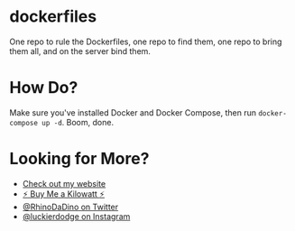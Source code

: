 # dockerfiles

One repo to rule the Dockerfiles, one repo to find them, one repo to bring them all, and on the server bind them.

# How Do?

Make sure you've installed Docker and Docker Compose, then run `docker-compose up -d`. Boom, done.

# Looking for More?

* [Check out my website](https://ryandlewis.dev)
* [:zap: Buy Me a Kilowatt :zap:](https://www.buymeacoffee.com/aVc18KuLq)
* [@RhinoDaDino on Twitter](https://twitter.com/RhinoDaDino)
* [@luckierdodge on Instagram](https://www.instagram.com/luckierdodge/)

